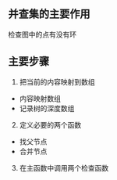## 并查集的主要作用
检查图中的点有没有环

## 主要步骤
1. 把当前的内容映射到数组
+ 内容映射数组
+ 记录树的深度数组
2. 定义必要的两个函数
+ 找父节点
+ 合并节点
3. 在主函数中调用两个检查函数


